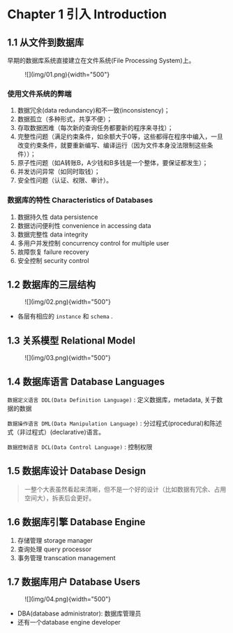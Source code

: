 # Chapter 1 引入 Introduction
## 1.1 从文件到数据库
早期的数据库系统直接建立在文件系统(File Processing System)上。

<figure markdown="span">
  ![](img/01.png){width="500"}
</figure>

### 使用文件系统的弊端
1. 数据冗余(data redundancy)和不一致(inconsistency)；
2. 数据孤立（多种形式，共享不便）；
3. 存取数据困难（每次新的查询任务都要新的程序来寻找）；
4. 完整性问题（满足约束条件，如余额大于0等，这些都得在程序中编入，一旦改变约束条件，就要重新编写、编译运行（因为文件本身没法限制这些条件））；
5. 原子性问题（如A转账B，A少钱和B多钱是一个整体，要保证都发生）；
6. 并发访问异常（如同时取钱）；
7. 安全性问题（认证、权限、审计）。

### 数据库的特性 Characteristics of Databases
1. 数据持久性 data persistence
2. 数据访问便利性 convenience in accessing data
3. 数据完整性 data integrity
4. 多用户并发控制 concurrency control for multiple user
5. 故障恢复 failure recovery
6. 安全控制 security control

## 1.2 数据库的三层结构

<figure markdown="span">
  ![](img/02.png){width="500"}
</figure>

- 各层有相应的 `instance` 和 `schema` .

## 1.3 关系模型 Relational Model
<figure markdown="span">
  ![](img/03.png){width="500"}
</figure>

## 1.4 数据库语言 Database Languages

`数据定义语言 DDL(Data Definition Language)`
:   定义数据库，metadata, 关于数据的数据

`数据操作语言 DML(Data Manipulation Language)`
:   分过程式(procedural)和陈述式（非过程式）(declarative)语言。

`数据控制语言 DCL(Data Control Language)`
:   控制权限

## 1.5 数据库设计 Database Design
> 一整个大表虽然看起来清晰，但不是一个好的设计（比如数据有冗余、占用空间大），拆表后会更好。

## 1.6 数据库引擎 Database Engine
1. 存储管理 storage manager
2. 查询处理 query processor
3. 事务管理 transcation management

## 1.7 数据库用户 Database Users
<figure markdown="span">
  ![](img/04.png){width="500"}
</figure>

- DBA(database administrator): 数据库管理员
- 还有一个database engine developer